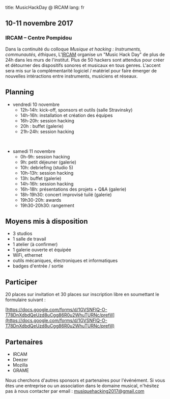 title: MusicHackDay @ IRCAM
lang: fr

## 10-11 novembre 2017
### IRCAM – Centre Pompidou

Dans la continuité du colloque *Musique et hacking : Instruments, communautés, éthiques*, L'[IRCAM](https://www.ircam.fr) organise un "Music Hack Day" de plus de 24h dans les murs de l'institut. Plus de 50 hackers sont attendus pour créer et détourner des dispositifs sonores et musicaux en tous genres. L'accent sera mis sur la complémentarité logiciel / matériel pour faire émerger de nouvelles intéractions entre instruments, musiciens et réseaux.

## Planning

- vendredi 10 novembre
    - 12h-14h: kick-off, sponsors et outils (salle Stravinsky)
    - 14h-16h: installation et création des équipes
    - 16h-20h: session hacking
    - 20h : buffet (galerie)
    - 21h-24h: session hacking

<br>

- samedi 11 novembre
    - 0h-9h: session hacking
    - 9h: petit déjeuner (galerie)
    - 10h: debriefing (studio 5)
    - 10h-13h: session hacking
    - 13h: buffet (galerie)
    - 14h-16h: session hacking
    - 16h-18h: présentations des projets + Q&A (galerie)
    - 18h-19h30: concert improvisé tuilé (galerie)
    - 19h30-20h: awards
    - 19h30-20h30: rangement

## Moyens mis à disposition

- 3 studios
- 1 salle de travail
- 1 atelier (à confirmer)
- 1 galerie ouverte et équipée
- WiFi, ethernet
- outils mécaniques, électroniques et informatiques
- badges d'entrée / sortie


## Participer

20 places sur invitation et 30 places sur inscription libre en soumettant le formulaire suivant :

[https://docs.google.com/forms/d/1GVSNFlQ-O-T78DnXdbdQeUzd8uCgg86R0u2WhuTURNc/prefill](https://docs.google.com/forms/d/1GVSNFlQ-O-T78DnXdbdQeUzd8uCgg86R0u2WhuTURNc/prefill)


## Partenaires

- IRCAM
- Deezer
- Mozilla
- GRAME

Nous cherchons d'autres sponsors et partenaires pour l'événément. Si vous êtes une entreprise ou un association dans le domaine musical, n'hésitez pas à nous contacter par email : [musiquehacking2017@gmail.com](mailto:musiquehacking2017@gmail.com)
